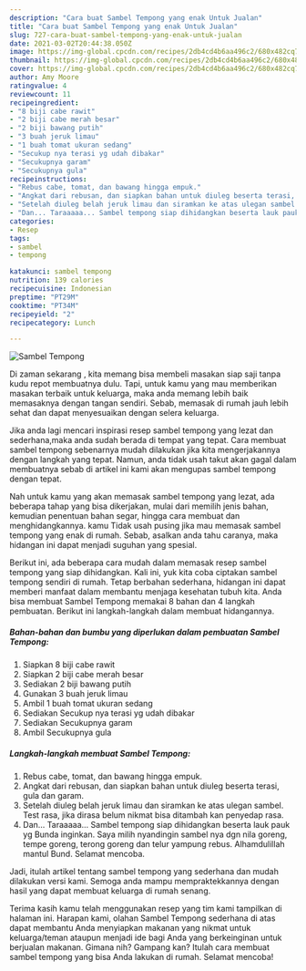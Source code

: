 ```yaml
---
description: "Cara buat Sambel Tempong yang enak Untuk Jualan"
title: "Cara buat Sambel Tempong yang enak Untuk Jualan"
slug: 727-cara-buat-sambel-tempong-yang-enak-untuk-jualan
date: 2021-03-02T20:44:38.050Z
image: https://img-global.cpcdn.com/recipes/2db4cd4b6aa496c2/680x482cq70/sambel-tempong-foto-resep-utama.jpg
thumbnail: https://img-global.cpcdn.com/recipes/2db4cd4b6aa496c2/680x482cq70/sambel-tempong-foto-resep-utama.jpg
cover: https://img-global.cpcdn.com/recipes/2db4cd4b6aa496c2/680x482cq70/sambel-tempong-foto-resep-utama.jpg
author: Amy Moore
ratingvalue: 4
reviewcount: 11
recipeingredient:
- "8 biji cabe rawit"
- "2 biji cabe merah besar"
- "2 biji bawang putih"
- "3 buah jeruk limau"
- "1 buah tomat ukuran sedang"
- "Secukup nya terasi yg udah dibakar"
- "Secukupnya garam"
- "Secukupnya gula"
recipeinstructions:
- "Rebus cabe, tomat, dan bawang hingga empuk."
- "Angkat dari rebusan, dan siapkan bahan untuk diuleg beserta terasi, gula dan garam."
- "Setelah diuleg belah jeruk limau dan siramkan ke atas ulegan sambel. Test rasa, jika dirasa belum nikmat bisa ditambah kan penyedap rasa."
- "Dan... Taraaaaa... Sambel tempong siap dihidangkan beserta lauk pauk yg Bunda inginkan. Saya milih nyandingin sambel nya dgn nila goreng, tempe goreng, terong goreng dan telur yampung rebus. Alhamdulillah mantul Bund. Selamat mencoba."
categories:
- Resep
tags:
- sambel
- tempong

katakunci: sambel tempong 
nutrition: 139 calories
recipecuisine: Indonesian
preptime: "PT29M"
cooktime: "PT34M"
recipeyield: "2"
recipecategory: Lunch

---
```



![Sambel Tempong](https://img-global.cpcdn.com/recipes/2db4cd4b6aa496c2/680x482cq70/sambel-tempong-foto-resep-utama.jpg)

Di zaman  sekarang , kita memang bisa membeli masakan siap saji tanpa kudu repot membuatnya dulu. Tapi, untuk kamu yang mau memberikan masakan terbaik untuk keluarga, maka anda memang lebih baik memasaknya dengan tangan sendiri. Sebab, memasak di rumah jauh lebih sehat dan dapat menyesuaikan dengan selera keluarga.

Jika anda lagi mencari inspirasi resep sambel tempong yang lezat dan sederhana,maka anda sudah berada di tempat yang tepat. Cara membuat sambel tempong  sebenarnya mudah dilakukan jika kita mengerjakannya dengan langkah yang tepat. Namun, anda tidak usah takut akan gagal dalam membuatnya 
sebab di artikel ini kami akan mengupas sambel tempong dengan tepat.  



Nah untuk kamu yang akan memasak sambel tempong yang lezat, ada beberapa tahap yang bisa dikerjakan, mulai dari memilih jenis bahan, kemudian penentuan bahan segar, hingga cara membuat dan menghidangkannya. kamu Tidak usah pusing jika mau memasak sambel tempong yang enak di rumah. Sebab, asalkan anda  tahu caranya, maka hidangan ini dapat menjadi suguhan yang spesial.

Berikut ini, ada beberapa cara mudah dalam memasak resep sambel tempong yang siap dihidangkan. Kali ini, yuk kita coba ciptakan sambel tempong sendiri di rumah. Tetap berbahan sederhana, hidangan ini dapat memberi manfaat dalam membantu menjaga kesehatan tubuh kita. Anda bisa membuat Sambel Tempong memakai 8 bahan dan 4 langkah pembuatan. Berikut ini langkah-langkah dalam membuat hidangannya.

<!--inarticleads1-->

##### Bahan-bahan dan bumbu yang diperlukan dalam pembuatan Sambel Tempong:

1. Siapkan 8 biji cabe rawit
1. Siapkan 2 biji cabe merah besar
1. Sediakan 2 biji bawang putih
1. Gunakan 3 buah jeruk limau
1. Ambil 1 buah tomat ukuran sedang
1. Sediakan Secukup nya terasi yg udah dibakar
1. Sediakan Secukupnya garam
1. Ambil Secukupnya gula




<!--inarticleads2-->

##### Langkah-langkah membuat Sambel Tempong:

1. Rebus cabe, tomat, dan bawang hingga empuk.
1. Angkat dari rebusan, dan siapkan bahan untuk diuleg beserta terasi, gula dan garam.
1. Setelah diuleg belah jeruk limau dan siramkan ke atas ulegan sambel. Test rasa, jika dirasa belum nikmat bisa ditambah kan penyedap rasa.
1. Dan... Taraaaaa... Sambel tempong siap dihidangkan beserta lauk pauk yg Bunda inginkan. Saya milih nyandingin sambel nya dgn nila goreng, tempe goreng, terong goreng dan telur yampung rebus. Alhamdulillah mantul Bund. Selamat mencoba.




Jadi, itulah artikel tentang  sambel tempong  yang sederhana dan mudah dilakukan versi kami. Semoga anda mampu mempraktekkannya dengan hasil yang dapat membuat keluarga di rumah senang. 

Terima kasih kamu telah menggunakan resep yang tim kami tampilkan di halaman ini. Harapan kami, olahan  Sambel Tempong sederhana di atas dapat membantu Anda menyiapkan makanan yang nikmat untuk keluarga/teman ataupun menjadi ide bagi Anda yang berkeinginan untuk berjualan makanan. Gimana nih? Gampang kan? Itulah cara membuat sambel tempong yang bisa Anda lakukan di rumah. Selamat mencoba!

